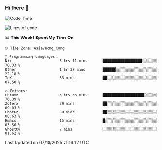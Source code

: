 ### Hi there 👋

<!--
**nicehiro/nicehiro** is a ✨ _special_ ✨ repository because its `README.md` (this file) appears on your GitHub profile.

Here are some ideas to get you started:

- 🔭 I’m currently working on ...
- 🌱 I’m currently learning ...
- 👯 I’m looking to collaborate on ...
- 🤔 I’m looking for help with ...
- 💬 Ask me about ...
- 📫 How to reach me: ...
- 😄 Pronouns: ...
- ⚡ Fun fact: ...
-->

<!--START_SECTION:waka-->
![Code Time](http://img.shields.io/badge/Code%20Time-1%2C121%20hrs%2047%20mins-blue)

![Lines of code](https://img.shields.io/badge/From%20Hello%20World%20I%27ve%20Written-1.9%20million%20lines%20of%20code-blue)

📊 **This Week I Spent My Time On** 

```text
🕑︎ Time Zone: Asia/Hong_Kong

💬 Programming Languages: 
Nix                      5 hrs 11 mins       ██████████████████░░░░░░░   70.33 % 
Other                    1 hr 38 mins        ██████░░░░░░░░░░░░░░░░░░░   22.18 % 
TeX                      33 mins             ██░░░░░░░░░░░░░░░░░░░░░░░   07.50 % 

🔥 Editors: 
Chrome                   5 hrs 38 mins       ███████████████████░░░░░░   76.39 % 
Zotero                   39 mins             ██░░░░░░░░░░░░░░░░░░░░░░░   09.03 % 
ChatGPT                  38 mins             ██░░░░░░░░░░░░░░░░░░░░░░░   08.63 % 
Emacs                    15 mins             █░░░░░░░░░░░░░░░░░░░░░░░░   03.56 % 
Ghostty                  7 mins              ░░░░░░░░░░░░░░░░░░░░░░░░░   01.62 % 
```


 Last Updated on 07/10/2025 21:16:12 UTC
<!--END_SECTION:waka-->
